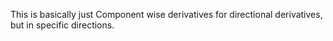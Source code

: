 This is basically just Component wise derivatives for directional derivatives, but in specific directions. 